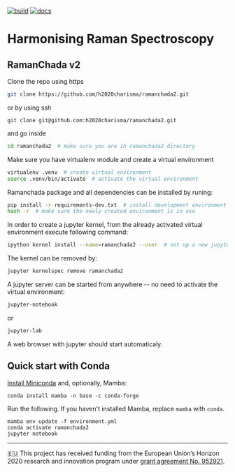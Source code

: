 [![build](https://github.com/h2020charisma/ramanchada2/workflows/build/badge.svg)](https://github.com/h2020charisma/ramanchada2/actions/workflows/build.yml)
[![docs](https://github.com/h2020charisma/ramanchada2/workflows/docs/badge.svg)](https://h2020charisma.github.io/ramanchada2/index.html)

Harmonising Raman Spectroscopy
==============================

RamanChada v2
--------------

Clone the repo using https
```bash
git clone https://github.com/h2020charisma/ramanchada2.git
```
or by using ssh
```
git clone git@github.com:h2020charisma/ramanchada2.git
```


and go inside
```bash
cd ramanchada2  # make sure you are in ramanchada2 directory
```

Make sure you have virtualenv module and create a virtual environment
```bash
virtualenv .venv  # create virtual environment
source .venv/bin/activate  # activate the virtual environment
```

Ramanchada package and all dependencies can be installed by runing:

```bash
pip install -r requirements-dev.txt  # install development environment
hash -r  # make sure the newly created environment is in use
```

In order to create a jupyter kernel, from the already activated virtual environment execute following command:

```bash
ipython kernel install --name=ramanchada2 --user  # set up a new jupyter kernel
```

The kernel can be removed by:
```bash
jupyter kernelspec remove ramanchada2
```

A jupyter server can be started from anywhere -- no need to activate the virtual environment:
```bash
jupyter-notebook
```
or
```bash
jupyter-lab
```

A web browser with jupyter should start automaticaly.


## Quick start with Conda

[Install Miniconda](https://conda.io/projects/conda/en/latest/user-guide/install/index.html) and, optionally, Mamba:
```
conda install mamba -n base -c conda-forge
```

Run the following. If you haven't installed Mamba, replace `mamba` with `conda`.
```
mamba env update -f environment.yml
conda activate ramanchada2
jupyter notebook
```
---
🇪🇺 This project has received funding from the European Union’s Horizon 2020 research and innovation program under [grant agreement No. 952921](https://cordis.europa.eu/project/id/952921).
